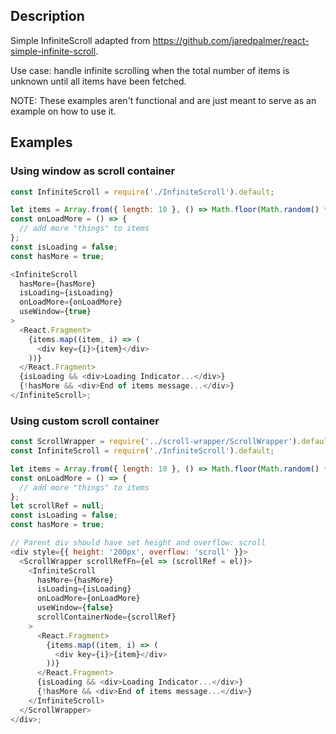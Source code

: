 ## Description

Simple InfiniteScroll adapted from https://github.com/jaredpalmer/react-simple-infinite-scroll.

Use case: handle infinite scrolling when the total number of items is unknown until all items have been fetched.

NOTE: These examples aren't functional and are just meant to serve as an example on how to use it.

## Examples

### Using window as scroll container

```js
const InfiniteScroll = require('./InfiniteScroll').default;

let items = Array.from({ length: 10 }, () => Math.floor(Math.random() * 100));
const onLoadMore = () => {
  // add more "things" to items
};
const isLoading = false;
const hasMore = true;

<InfiniteScroll
  hasMore={hasMore}
  isLoading={isLoading}
  onLoadMore={onLoadMore}
  useWindow={true}
>
  <React.Fragment>
    {items.map((item, i) => (
      <div key={i}>{item}</div>
    ))}
  </React.Fragment>
  {isLoading && <div>Loading Indicator...</div>}
  {!hasMore && <div>End of items message...</div>}
</InfiniteScroll>;
```

### Using custom scroll container

```js
const ScrollWrapper = require('../scroll-wrapper/ScrollWrapper').default;
const InfiniteScroll = require('./InfiniteScroll').default;

let items = Array.from({ length: 10 }, () => Math.floor(Math.random() * 100));
const onLoadMore = () => {
  // add more "things" to items
};
let scrollRef = null;
const isLoading = false;
const hasMore = true;

// Parent div should have set height and overflow: scroll
<div style={{ height: '200px', overflow: 'scroll' }}>
  <ScrollWrapper scrollRefFn={el => (scrollRef = el)}>
    <InfiniteScroll
      hasMore={hasMore}
      isLoading={isLoading}
      onLoadMore={onLoadMore}
      useWindow={false}
      scrollContainerNode={scrollRef}
    >
      <React.Fragment>
        {items.map((item, i) => (
          <div key={i}>{item}</div>
        ))}
      </React.Fragment>
      {isLoading && <div>Loading Indicator...</div>}
      {!hasMore && <div>End of items message...</div>}
    </InfiniteScroll>
  </ScrollWrapper>
</div>;
```
